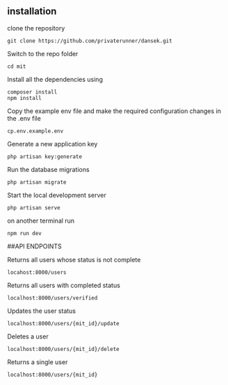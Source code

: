 ## installation

clone the repository

    git clone https://github.com/privaterunner/dansek.git
    
Switch to the repo folder

    cd mit
    
Install all the dependencies using

    composer install
    npm install

Copy the example env file and make the required configuration changes in the .env file

    cp.env.example.env

Generate a new application key

    php artisan key:generate

Run the database migrations

    php artisan migrate

Start the local development server

    php artisan serve

on another terminal run

    npm run dev

##API ENDPOINTS

Returns all users whose status is not complete
    
    locahost:8000/users 

Returns all users with completed status

    localhost:8000/users/verified

Updates the user status

    localhost:8000/users/{mit_id}/update

Deletes a user

    localhost:8000/users/{mit_id}/delete

Returns a single user

    localhost:8000/users/{mit_id}
